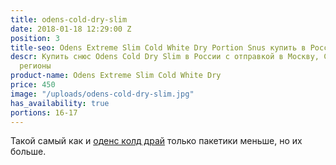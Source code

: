 ```yaml
---
title: odens-cold-dry-slim
date: 2018-01-18 12:29:00 Z
position: 3
title-seo: Odens Extreme Slim Cold White Dry Portion Snus купить в России
descr: Купить cнюс Odens Cold Dry Slim в России с отправкой в Москву, СПБ и другие
  регионы
product-name: Odens Extreme Slim Cold White Dry
price: 450
image: "/uploads/odens-cold-dry-slim.jpg"
has_availability: true
portions: 16-17
---
```


Такой самый как и [оденс колд драй](/odens-cold-dry.html) только пакетики меньше, но их больше.